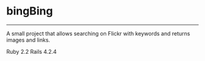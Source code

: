 # bingBing
---
A small project that allows searching on Flickr with keywords and returns images and links.

Ruby 2.2
Rails 4.2.4
